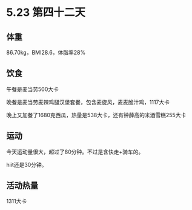 # 5.23 第四十二天

## 体重

86.70kg，BMI28.6，体脂率28%

## 饮食

午餐是麦当劳500大卡

晚餐是麦当劳麦辣鸡腿汉堡套餐，包含麦旋风，麦麦脆汁鸡，1117大卡

晚上又加餐了1680克西瓜，热量是538大卡，还有钟薛高的米酒雪糕255大卡

## 运动

今天运动量很大，超过了80分钟。不过是含快走+骑车的。

hiit还是30分钟。

## 活动热量

1311大卡